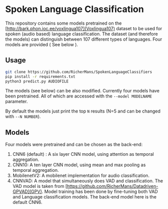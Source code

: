 # Spoken Language Classification


This repository contains some models pretrained on the [http://bark.phon.ioc.ee/voxlingua107](Voxlingua107) dataset to be used for spoken (audio based) language classification.
The dataset (and therefore the models) can distinguish between 107 different types of languages.
Four models are provided ( See below ).


## Usage

```bash
git clone https://github.com/RicherMans/SpokenLanguageClassifiers
pip install -r requirements.txt
python3 predict.py AUDIOFILE
```

The models (see below) can be also modified. Currently four models have been pretrained. All of which are accessed with the ``--model MODELNAME`` parameter.

By default the models just print the top ``N`` results (N=5 and can be changed with `--N NUMBER`).

## Models

Four models were pretrained and can be chosen as the back-end:

1. CNN6 (default) : A six layer CNN model, using attention as temporal aggregation.
2. CNN10: A ten layer CNN model, using mean and max pooling as temporal aggregation.
3. MobilenetV2: A mobilenet implementation for audio classification.
4. CNNVAD: A model that simultaneously does VAD and classification. The VAD model is taken from [https://github.com/RicherMans/Datadriven-GPVAD](GPV). Model training has been done by fine-tuning both VAD and Language classification models. The back-end model here is the default CNN6.

